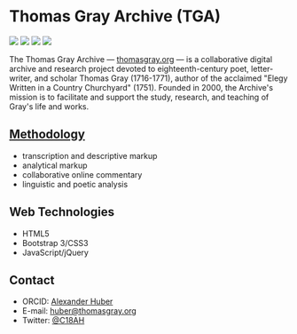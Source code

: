 Thomas Gray Archive (TGA)
======
![](https://img.shields.io/github/last-commit/alhuber1502/TGA.svg?style=flat)
![](https://img.shields.io/badge/license-CC%20BY--NC--SA-orange.svg?style=flat)
![](https://img.shields.io/website-up-down-green-red/http/www.thomasgray.org.svg?style=flat)
![](https://img.shields.io/maintenance/yes/2019.svg?style=flat)

The Thomas Gray Archive — [thomasgray.org](http://www.thomasgray.org/)
 — is a collaborative digital archive and research
project devoted to eighteenth-century poet, letter-writer, and scholar Thomas
Gray (1716-1771), author of the acclaimed "Elegy Written in a Country
Churchyard" (1751). Founded in 2000, the Archive's mission is to facilitate
and support the study, research, and teaching of Gray's life and works.

## [Methodology](http://www.thomasgray.org/about/#methodology)
* transcription and descriptive markup
* analytical markup
* collaborative online commentary
* linguistic and poetic analysis

## Web Technologies
* HTML5
* Bootstrap 3/CSS3
* JavaScript/jQuery

## Contact
* ORCID: [Alexander Huber](http://orcid.org/0000-0002-2151-6415)
* E-mail: [huber@thomasgray.org](mailto:huber@thomasgray.org)
* Twitter: [@C18AH](https://twitter.com/C18AH)
